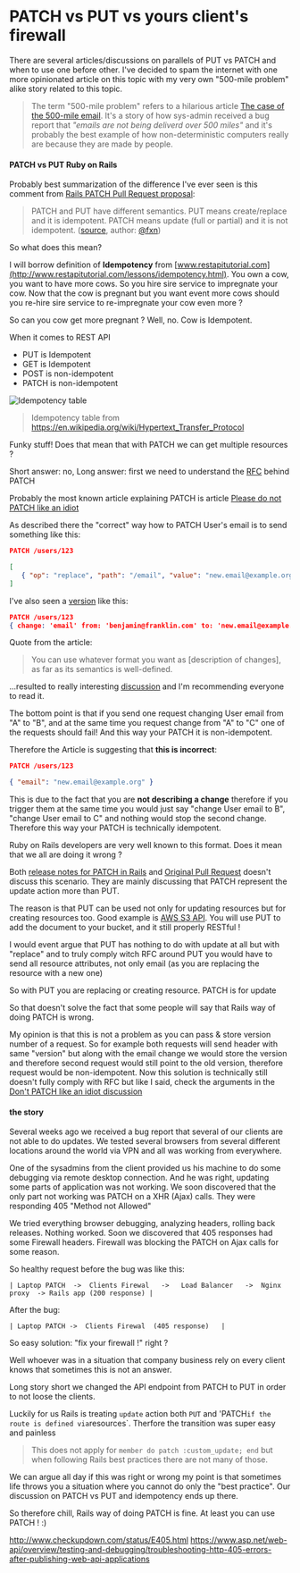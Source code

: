 # PATCH vs PUT vs yours client's firewall

There are several articles/discussions on parallels of PUT vs PATCH and
when to  use one before other. I've decided to spam the internet with one more opinionated
article on this topic with my very own "500-mile problem" alike
story related to this topic.

> The term "500-mile problem" refers
> to a hilarious article [The case of the 500-mile email](https://www.ibiblio.org/harris/500milemail.html).
> It's a story of how sys-admin received a bug report that *"emails are not
> being deliverd over 500 miles"* and it's probably the best example of how non-deterministic computers really are
> because they are made by people.


#### PATCH vs PUT Ruby on Rails

Probably best summarization of the difference I've ever seen is this comment
from [Rails PATCH Pull Request proposal](https://github.com/rails/rails/pull/505):

> PATCH and PUT have different semantics. PUT means create/replace and it is idempotent. PATCH means update (full or partial) and it is not idempotent. ([source](https://github.com/rails/rails/pull/505#issuecomment-3225622), author: [@fxn](https://github.com/fxn))

So what does this mean? 

I will borrow definition of **Idempotency** from [www.restapitutorial.com](http://www.restapitutorial.com/lessons/idempotency.html).
You own a cow, you want to have more cows. So you hire sire service to impregnate your cow.
Now that the cow is pregnant but you want event more cows should you re-hire sire service to re-impregnate your cow
even more ?

So can you cow get more pregnant ? Well, no. Cow is Idempotent.

When it comes to REST API
* PUT is Idempotent
* GET is Idempotent
* POST is non-idempotent
* PATCH is non-idempotent

![Idempotency table](/put-patch-idempotance-table.png) 

> Idempotency table from https://en.wikipedia.org/wiki/Hypertext_Transfer_Protocol

Funky stuff! Does that mean that with PATCH we can get multiple
resources ?

Short answer: no, Long answer: first we need to understand
the [RFC](https://tools.ietf.org/html/rfc5789) behind PATCH

Probably the most known article explaining PATCH is article
[Please do not PATCH like an idiot](http://williamdurand.fr/2014/02/14/please-do-not-patch-like-an-idiot/)

As described there the "correct" way how to PATCH User's email is to send something like this:

```json
PATCH /users/123

[
   { "op": "replace", "path": "/email", "value": "new.email@example.org" }
]
```


I've also seen a [version](http://softwareengineering.stackexchange.com/questions/260818/why-patch-method-is-not-idempotent) like this:

```json
PATCH /users/123
{ change: 'email' from: 'benjamin@franklin.com' to: 'new.email@example.org' }
```

Quote from the article:

> You can use whatever format you want as [description of changes], as
> far as its semantics is well-defined.

...resulted to really interesting
[discussion](http://williamdurand.fr/2014/02/14/please-do-not-patch-like-an-idiot/#disqus_thread) and I'm recommending
everyone to read it.

The bottom point is that if you send one request changing User email from "A"
to "B", and at the same time you request change from "A" to "C" one of
the requests should fail! And this way your PATCH it is non-idempotent.


Therefore the Article is suggesting that **this is incorrect**:

```json
PATCH /users/123

{ "email": "new.email@example.org" }
```

This is due to the fact that you are **not describing a change**
therefore if you trigger them at the same time you would just say
"change User email to B", "change User email to C" and nothing would stop the second change.
Therefore this way your PATCH is technically idempotent.


Ruby on Rails developers are very well known to this format. Does it
mean that we all are doing it wrong ?

Both [release notes for PATCH in Rails](http://weblog.rubyonrails.org/2012/2/26/edge-rails-patch-is-the-new-primary-http-method-for-updates/)
and [Original Pull Request](https://github.com/rails/rails/pull/505)
doesn't discuss this scenario. They are mainly discussing that PATCH
represent the update action more than PUT.

The reason is that PUT can be used not only for updating resources but for creating resources
too. Good example is [AWS S3 API](http://docs.aws.amazon.com/AmazonS3/latest/API/RESTObjectPUT.html).
You will use PUT to add the document to your bucket, and it still
properly RESTful !

I would event argue that PUT has nothing to do with
update at all but with "replace" and to truly comply witch RFC around
PUT you would have to send all resource attributes, not only email (as
you are replacing the resource with a new one)

So with PUT you are replacing or creating resource.
PATCH is for update

So that doesn't solve the fact that some people will say that Rails way of doing PATCH is wrong.

My opinion is that this is not a problem as you can pass & store version number
of a request. So for example both requests will send header with same
"version" but along with the email change we would store the version and
therefore second request would still point to the old version,
therefore request would be non-idempotent. Now this solution is technically still
doesn't fully comply with RFC but like I said, check the arguments in
the [Don't PATCH like an idiot discussion](http://williamdurand.fr/2014/02/14/please-do-not-patch-like-an-idiot/#disqus_thread)


#### the story

Several weeks ago we received a bug report that several of our clients
are not able to do updates. We tested several browsers from several
different locations around the world via VPN and all was working from
everywhere.

One of the sysadmins from the client provided us his machine to do some
debugging via remote desktop connection. And he was right, updating some
parts of application was not working. We soon discovered that the only
part not working was PATCH on a XHR (Ajax) calls. They were responding
405 "Method not Allowed"

We tried everything browser debugging, analyzing headers, rolling back
releases. Nothing worked. Soon we discovered that 405 responses had some
Firewall headers. Firewall was blocking the PATCH on Ajax calls for some reason.


So healthy request before the bug was like this:

```
| Laptop PATCH  ->  Clients Firewal   ->   Load Balancer   ->  Nginx proxy  -> Rails app (200 response) |
```

After the bug:

```
| Laptop PATCH ->  Clients Firewal  (405 response)   |
```


So easy solution: "fix your firewall !" right ?

Well whoever was in a situation that company business rely on every client knows
that sometimes this is not an answer.

Long story short we changed the API endpoint from PATCH to PUT in order
to not loose the clients.

Luckily for us Rails is treating `update`
action both `PUT` and 'PATCH` if the route is defined via `resources`.
Therfore the transition was super easy and painless

> This does not apply for `member do patch :custom_update; end` but when
> following Rails best practices there are not many of those.

We can argue all day if this was right or
wrong my point is that sometimes life throws you a situation where you
cannot do only the "best practice". Our discussion on PATCH vs PUT and
idempotency ends up there.

So therefore chill, Rails way of doing PATCH is fine. At least you can
use PATCH ! :)


http://www.checkupdown.com/status/E405.html
https://www.asp.net/web-api/overview/testing-and-debugging/troubleshooting-http-405-errors-after-publishing-web-api-applications

